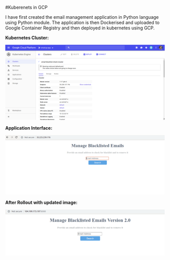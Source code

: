 #Kuberenets in GCP

I have first created the email management application in Python language using Python module. The application is then Dockerised and uploaded to Google Container Registry and then deployed in kubernetes using GCP.


**Kubernetes Cluster:**

![Kubernetes Cluster](/screenshots/cluster.png)


**Application Interface:**

![Public API Usage](/screenshots/web-app.png)


**After Rollout with updated image:**

![Public API Usage](/screenshots/after-rollout.png)
